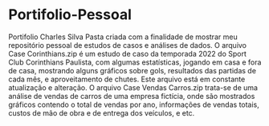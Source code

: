 # Portifolio-Pessoal
Portifolio Charles Silva
Pasta criada com a finalidade de mostrar meu repositório pessoal de estudos de casos e análises de dados.
O arquivo Case Corinthians.zip é um estudo de caso da temporada 2022 do Sport Club Corinthians Paulista, com algumas estatísticas, jogando em casa e fora de casa, mostrando alguns gráficos sobre gols, resultados das partidas de cada mês, e aproveitamento de chutes. Este arquivo está em constante atualização e alteração. 
O arquivo Case Vendas Carros.zip trata-se de uma análise de vendas de carros de uma empresa fictícia, onde são mostrados gráficos contendo o total de vendas por ano, informações de vendas totais, custos de mão de obra e de entrega dos veículos, e etc.

